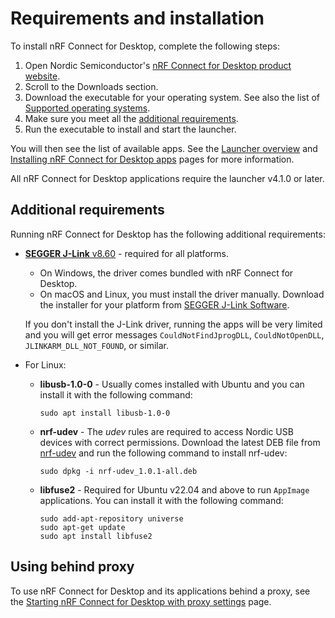 # Requirements and installation

To install nRF Connect for Desktop, complete the following steps:

1. Open Nordic Semiconductor's [nRF Connect for Desktop product website](https://www.nordicsemi.com/Software-and-Tools/Development-Tools/nRF-Connect-for-desktop).
2. Scroll to the Downloads section.
3. Download the executable for your operating system.
   See also the list of [Supported operating systems](./os_support.md).
4. Make sure you meet all the [additional requirements](#additional-requirements).
5. Run the executable to install and start the launcher.

You will then see the list of available apps.
See the [Launcher overview](overview_cfd.md) and [Installing nRF Connect for Desktop apps](installing_apps.md) pages for more information.

All nRF Connect for Desktop applications require the launcher v4.1.0 or later.

## Additional requirements

Running nRF Connect for Desktop has the following additional requirements:

- [**SEGGER J-Link** v8.60](https://www.segger.com/downloads/jlink/#J-LinkSoftwareAndDocumentationPack) - required for all platforms.

    - On Windows, the driver comes bundled with nRF Connect for Desktop.
    - On macOS and Linux, you must install the driver manually. Download the installer for your platform from [SEGGER J-Link Software](https://www.segger.com/downloads/jlink/#J-LinkSoftwareAndDocumentationPack).

     If you don't install the J-Link driver, running the apps will be very limited and you will get error messages `CouldNotFindJprogDLL`, `CouldNotOpenDLL`, `JLINKARM_DLL_NOT_FOUND`, or similar.

- For Linux:

    - **libusb-1.0-0** - Usually comes installed with Ubuntu and you can install it with the following command:

        ```
        sudo apt install libusb-1.0-0
        ```

    - **nrf-udev** - The _udev_ rules are required to access Nordic USB devices with correct permissions. Download the latest DEB file from [nrf-udev](https://github.com/NordicSemiconductor/nrf-udev) and run the following command to install nrf-udev:

        ```
        sudo dpkg -i nrf-udev_1.0.1-all.deb
        ```

    - **libfuse2** - Required for Ubuntu v22.04 and above to run `AppImage` applications.
      You can install it with the following command:

        ```
        sudo add-apt-repository universe
        sudo apt-get update
        sudo apt install libfuse2
        ```

## Using behind proxy

To use nRF Connect for Desktop and its applications behind a proxy, see the
[Starting nRF Connect for Desktop with proxy settings](./proxy_settings.md) page.
